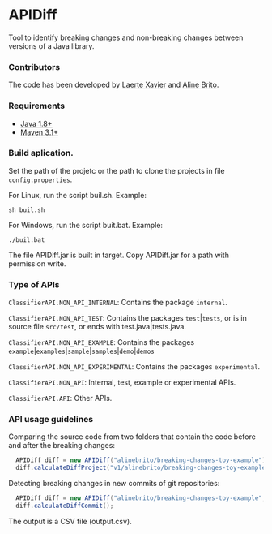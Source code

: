 # APIDiff
Tool to identify breaking changes and non-breaking changes between  versions of a Java library.

### Contributors
The code has been developed by [Laerte Xavier](https://github.com/xavierlaerte) and [Aline Brito](https://github.com/alinebrito).

### Requirements

* [Java 1.8+](http://www.oracle.com/technetwork/java/javase/downloads/jdk8-downloads-2133151.html)
* [Maven 3.1+](https://maven.apache.org/download.cgi)

### Build aplication.

Set the path of the projetc or the path to clone the projects in file `config.properties`.

For Linux, run the script buil.sh. Example:

```
sh buil.sh
```
For Windows, run the script buit.bat. Example:

```
./buil.bat
```
The file APIDiff.jar is built  in target. Copy APIDiff.jar for a path with permission write.

### Type of APIs

`ClassifierAPI.NON_API_INTERNAL`: Contains the package `internal`.

`ClassifierAPI.NON_API_TEST`: Contains the packages `test`|`tests`, or is in source file `src/test`, or ends with test.java|tests.java.

`ClassifierAPI.NON_API_EXAMPLE`: Contains the packages `example`|`examples`|`sample`|`samples`|`demo`|`demos`

`ClassifierAPI.NON_API_EXPERIMENTAL`: Contains the packages `experimental`.

`ClassifierAPI.NON_API`: Internal, test, example or experimental APIs.

`ClassifierAPI.API`: Other APIs.

### API usage guidelines

Comparing the source code from two folders that contain the code before and after the breaking changes:

```java
  APIDiff diff = new APIDiff("alinebrito/breaking-changes-toy-example");
  diff.calculateDiffProject("v1/alinebrito/breaking-changes-toy-example", "v2/alinebrito/breaking-changes-toy-example", ClassifierAPI.API);
```
Detecting breaking changes in new commits of git repositories:
```java
  APIDiff diff = new APIDiff("alinebrito/breaking-changes-toy-example", "https://github.com/alinebrito/breaking-changes-toy-example.git");
  diff.calculateDiffCommit();
```
The output is a CSV file (output.csv).
